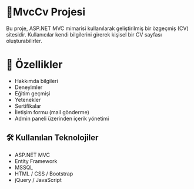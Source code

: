 # 📌MvcCv Projesi

Bu proje, ASP.NET MVC mimarisi kullanılarak geliştirilmiş bir özgeçmiş (CV) sitesidir. Kullanıcılar kendi bilgilerini girerek kişisel bir CV sayfası oluşturabilirler.

# 🚀 Özellikler

- Hakkımda bilgileri
- Deneyimler
- Eğitim geçmişi
- Yetenekler
- Sertifikalar
- İletişim formu (mail gönderme)
- Admin paneli üzerinden içerik yönetimi

## 🛠️ Kullanılan Teknolojiler

- ASP.NET MVC
- Entity Framework
- MSSQL
- HTML / CSS / Bootstrap
- jQuery / JavaScript

